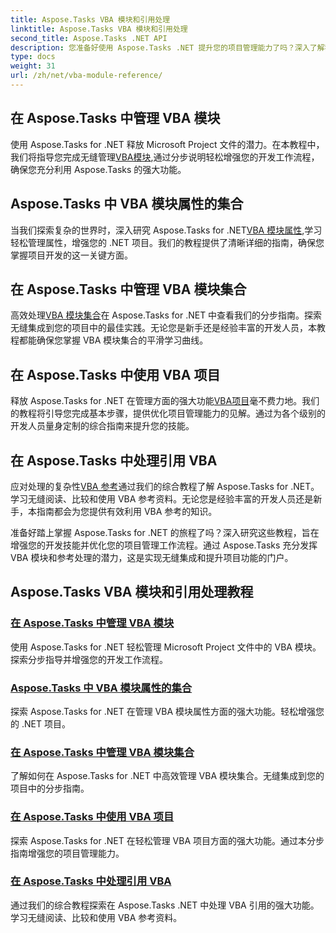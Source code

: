 ```yaml
---
title: Aspose.Tasks VBA 模块和引用处理
linktitle: Aspose.Tasks VBA 模块和引用处理
second_title: Aspose.Tasks .NET API
description: 您准备好使用 Aspose.Tasks .NET 提升您的项目管理能力了吗？深入了解我们有关 VBA 模块和引用处理的综合教程。
type: docs
weight: 31
url: /zh/net/vba-module-reference/
---
```


## 在 Aspose.Tasks 中管理 VBA 模块

使用 Aspose.Tasks for .NET 释放 Microsoft Project 文件的潜力。在本教程中，我们将指导您完成无缝管理[VBA模块](./managing-vba-modules/),通过分步说明轻松增强您的开发工作流程，确保您充分利用 Aspose.Tasks 的强大功能。

## Aspose.Tasks 中 VBA 模块属性的集合

当我们探索复杂的世界时，深入研究 Aspose.Tasks for .NET[VBA 模块属性](./vba-module-attribute-collection/),学习轻松管理属性，增强您的 .NET 项目。我们的教程提供了清晰详细的指南，确保您掌握项目开发的这一关键方面。

## 在 Aspose.Tasks 中管理 VBA 模块集合

高效处理[VBA 模块集合](./vba-module-collections/)在 Aspose.Tasks for .NET 中查看我们的分步指南。探索无缝集成到您的项目中的最佳实践。无论您是新手还是经验丰富的开发人员，本教程都能确保您掌握 VBA 模块集合的平滑学习曲线。

## 在 Aspose.Tasks 中使用 VBA 项目

释放 Aspose.Tasks for .NET 在管理方面的强大功能[VBA项目](./vba-projects/)毫不费力地。我们的教程将引导您完成基本步骤，提供优化项目管理能力的见解。通过为各个级别的开发人员量身定制的综合指南来提升您的技能。

## 在 Aspose.Tasks 中处理引用 VBA

应对处理的复杂性[VBA 参考](./vba-references/)通过我们的综合教程了解 Aspose.Tasks for .NET。学习无缝阅读、比较和使用 VBA 参考资料。无论您是经验丰富的开发人员还是新手，本指南都会为您提供有效利用 VBA 参考的知识。

准备好踏上掌握 Aspose.Tasks for .NET 的旅程了吗？深入研究这些教程，旨在增强您的开发技能并优化您的项目管理工作流程。通过 Aspose.Tasks 充分发挥 VBA 模块和参考处理的潜力，这是实现无缝集成和提升项目功能的门户。
## Aspose.Tasks VBA 模块和引用处理教程
### [在 Aspose.Tasks 中管理 VBA 模块](./managing-vba-modules/)
使用 Aspose.Tasks for .NET 轻松管理 Microsoft Project 文件中的 VBA 模块。探索分步指导并增强您的开发工作流程。
### [Aspose.Tasks 中 VBA 模块属性的集合](./vba-module-attribute-collection/)
探索 Aspose.Tasks for .NET 在管理 VBA 模块属性方面的强大功能。轻松增强您的 .NET 项目。
### [在 Aspose.Tasks 中管理 VBA 模块集合](./vba-module-collections/)
了解如何在 Aspose.Tasks for .NET 中高效管理 VBA 模块集合。无缝集成到您的项目中的分步指南。
### [在 Aspose.Tasks 中使用 VBA 项目](./vba-projects/)
探索 Aspose.Tasks for .NET 在轻松管理 VBA 项目方面的强大功能。通过本分步指南增强您的项目管理能力。
### [在 Aspose.Tasks 中处理引用 VBA](./vba-references/)
通过我们的综合教程探索在 Aspose.Tasks .NET 中处理 VBA 引用的强大功能。学习无缝阅读、比较和使用 VBA 参考资料。
